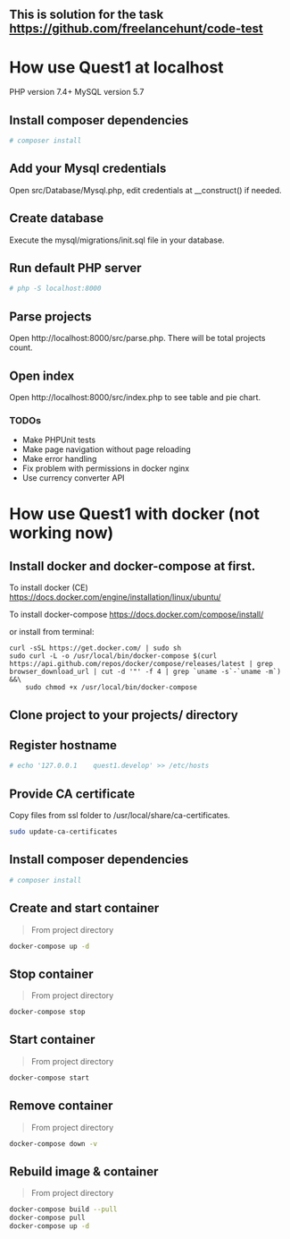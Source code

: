 ## This is solution for the task https://github.com/freelancehunt/code-test
# How use Quest1 at localhost

PHP version 7.4+
MySQL version 5.7

## Install composer dependencies
```bash
# composer install
```

## Add your Mysql credentials
Open src/Database/Mysql.php, edit credentials at __construct() if needed.

## Create database
Execute the mysql/migrations/init.sql file in your database.

## Run default PHP server
```bash
# php -S localhost:8000
```

## Parse projects
Open http://localhost:8000/src/parse.php. There will be total projects count.

## Open index
Open http://localhost:8000/src/index.php to see table and pie chart.

### TODOs
* Make PHPUnit tests
* Make page navigation without page reloading
* Make error handling
* Fix problem with permissions in docker nginx
* Use currency converter API


# How use Quest1 with docker (not working now)

## Install docker and docker-compose at first.

To install docker (CE)
https://docs.docker.com/engine/installation/linux/ubuntu/

To install docker-compose
https://docs.docker.com/compose/install/

or install from terminal:

```
curl -sSL https://get.docker.com/ | sudo sh
sudo curl -L -o /usr/local/bin/docker-compose $(curl https://api.github.com/repos/docker/compose/releases/latest | grep browser_download_url | cut -d '"' -f 4 | grep `uname -s`-`uname -m`) &&\
    sudo chmod +x /usr/local/bin/docker-compose
```

## Clone project to your projects/ directory

## Register hostname
```bash
# echo '127.0.0.1    quest1.develop' >> /etc/hosts
```

## Provide CA certificate
Copy files from ssl folder to /usr/local/share/ca-certificates.
```bash
sudo update-ca-certificates
```

## Install composer dependencies
```bash
# composer install
```

## Create and start container
> From project directory
```bash
docker-compose up -d
```

## Stop container
> From project directory
```bash
docker-compose stop
```

## Start container
> From project directory
```bash
docker-compose start
```

## Remove container
> From project directory
```bash
docker-compose down -v
```

## Rebuild image & container
> From project directory
```bash
docker-compose build --pull
docker-compose pull
docker-compose up -d
```
